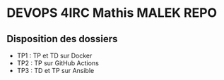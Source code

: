 # DEVOPS 4IRC Mathis MALEK REPO

## Disposition des dossiers

- TP1 : TP et TD sur Docker
- TP2 : TP sur GitHub Actions
- TP3 : TD et TP sur Ansible
